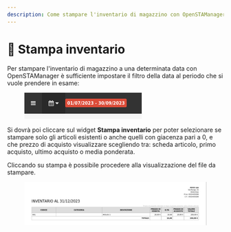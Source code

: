 ```yaml
---
description: Come stampare l'inventario di magazzino con OpenSTAManager
---
```


# 📃 Stampa inventario

Per stampare l'inventario di magazzino a una determinata data con OpenSTAManager è sufficiente impostare il filtro della data al periodo che si vuole prendere in esame:

<figure><img src="../../.gitbook/assets/immagine (2) (1) (1) (1) (1) (1) (1).png" alt=""><figcaption></figcaption></figure>

Si dovrà poi cliccare sul widget **Stampa inventario** per poter selezionare se stampare solo gli articoli esistenti o anche quelli con giacenza pari a 0, e che prezzo di acquisto visualizzare scegliendo tra: scheda articolo, primo acquisto, ultimo acquisto o media ponderata.

Cliccando su stampa è possibile procedere alla visualizzazione del file da stampare.

<figure><img src="../../.gitbook/assets/immagine (689).png" alt=""><figcaption></figcaption></figure>

